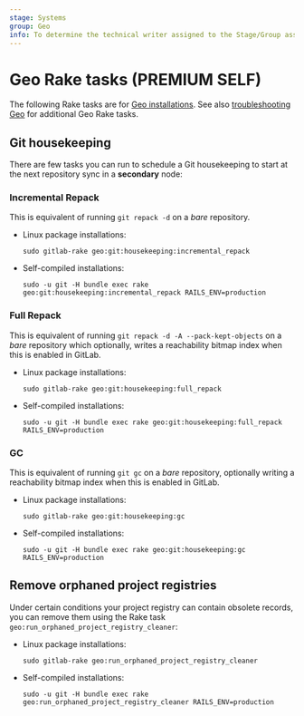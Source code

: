 ```yaml
---
stage: Systems
group: Geo
info: To determine the technical writer assigned to the Stage/Group associated with this page, see https://about.gitlab.com/handbook/product/ux/technical-writing/#assignments
---
```


# Geo Rake tasks **(PREMIUM SELF)**

The following Rake tasks are for [Geo installations](../geo/index.md).
See also [troubleshooting Geo](../geo/replication/troubleshooting.md) for additional Geo Rake tasks.

## Git housekeeping

There are few tasks you can run to schedule a Git housekeeping to start at the
next repository sync in a **secondary** node:

### Incremental Repack

This is equivalent of running `git repack -d` on a _bare_ repository.

- Linux package installations:

  ```shell
  sudo gitlab-rake geo:git:housekeeping:incremental_repack
  ```

- Self-compiled installations:

  ```shell
  sudo -u git -H bundle exec rake geo:git:housekeeping:incremental_repack RAILS_ENV=production
  ```

### Full Repack

This is equivalent of running `git repack -d -A --pack-kept-objects` on a
_bare_ repository which optionally, writes a reachability bitmap index
when this is enabled in GitLab.

- Linux package installations:

  ```shell
  sudo gitlab-rake geo:git:housekeeping:full_repack
  ```

- Self-compiled installations:

  ```shell
  sudo -u git -H bundle exec rake geo:git:housekeeping:full_repack RAILS_ENV=production
  ```

### GC

This is equivalent of running `git gc` on a _bare_ repository, optionally writing
a reachability bitmap index when this is enabled in GitLab.

- Linux package installations:

  ```shell
  sudo gitlab-rake geo:git:housekeeping:gc
  ```

- Self-compiled installations:

  ```shell
  sudo -u git -H bundle exec rake geo:git:housekeeping:gc RAILS_ENV=production
  ```

## Remove orphaned project registries

Under certain conditions your project registry can contain obsolete records, you
can remove them using the Rake task `geo:run_orphaned_project_registry_cleaner`:

- Linux package installations:

  ```shell
  sudo gitlab-rake geo:run_orphaned_project_registry_cleaner
  ```

- Self-compiled installations:

  ```shell
  sudo -u git -H bundle exec rake geo:run_orphaned_project_registry_cleaner RAILS_ENV=production
  ```
